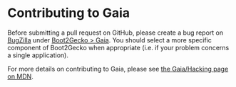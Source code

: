 # Contributing to Gaia

Before submitting a pull request on GitHub, please create a bug report on
[BugZilla](https://bugzilla.mozilla.org/) under [Boot2Gecko >
Gaia](https://bugzilla.mozilla.org/enter_bug.cgi?product=Boot2Gecko&component=Gaia).
You should select a more specific component of Boot2Gecko when appropriate
(i.e. if your problem concerns a single application).

For more details on contributing to Gaia, please see [the Gaia/Hacking page on
MDN](https://developer.mozilla.org/en-US/docs/Mozilla/Firefox_OS/Platform/Gaia/Hacking).

